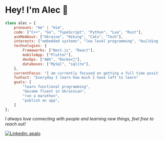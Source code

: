 <h1> Hey! I'm Alec 🫡 </h1>

```javascript
class alec = {
    pronouns: "He" | "Him",
    code: ["C++", "Go", "TypeScript", "Python", "Lua", "Rust"],
    askMeAbout: ["Ukraine", "Hiking", "Cats", "Tech"],
    interests: ["embedded systems", "low level programming", "building stuff"]
    technologies: {
        Frameworks: ["Next.js", "React"],
        mobileApp: ["Flutter"],
        devOps: ["AWS", "Docker🐳"],
        databases: ["MySql", "sqlite"],
    },
    currentFocus: "I am currently focused on getting a full time position as a software developer",
    funFact: "Everyday I learn how much I have left to learn"
    goals: [
        "learn functional programming",
        "become fluent in Ukrainian",
        "run a marathon",
        "publish an app",
    ]
};
```

<p>
    <em>
    I always love connecting with people and learning new things, feel free to reach out!
    </em>
<p>

[![Linkedin: apalo](https://img.shields.io/badge/-apalo-blue?style=flat-square&logo=Linkedin&logoColor=white&link=https://www.linkedin.com/in/apalo/)](https://www.linkedin.com/in/apalo/)
